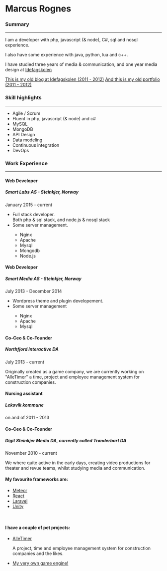 # Marcus Rognes

### Summary
---

I am a developer with php, javascript (& node), C#, sql and nosql experience.

I also have some experience with java, python, lua and c++.

I have studied three years of media & communication, and one year media design at [Idefagskolen](http://idefagskolen.no/)

[This is my old blog at Idefagskolen (2011 - 2012)](http://ideblogg.no/marcusrognes/)
[And this is my old portfolio (2011 - 2012)](http://nettkringkasting.no/~marcusr/index.html#)

### Skill highlights
----

<ul class="list">
    <li>Agile / Scrum</li>
    <li>Fluent in php, javascript (& node) and c#</li>
    <li>MySQL</li>
    <li>MongoDB</li>
    <li>API Design</li>
    <li>Data modeling</li>
    <li>Continuous integration</li>
    <li>DevOps</li>
</ul>

### Work Experience
----

#### Web Developer

##### Smart Labs AS - Steinkjer, Norway 

January 2015 - current

<ul class="list">
    <li>
        Full stack developer.<br/>
        Both php & sql stack, and node.js & nosql stack
    </li>    
    <li>Some server management.</li>
    <ul class="list">
        <li>Nginx</li>
        <li>Apache</li>
        <li>Mysql</li>
        <li>Mongodb</li>
        <li>Node.js</li>
    </ul>
</ul>

#### Web Developer

##### Smart Media AS - Steinkjer, Norway 

July 2013 - December 2014

<ul class="list">
    <li>Wordpress theme and plugin developement.</li>
    <li>Some server management</li>
    <ul class="list">
        <li>Nginx</li>
        <li>Apache</li>
        <li>Mysql</li>
    </ul>
</ul>

#### Co-Ceo & Co-Founder 

##### Northfjord Interactive DA

July 2013 - current

Originally created as a game company, we are currently working on "AlleTimer" a time, project and employee management system for construction companies.


#### Nursing assistant

##### Leksvik kommune

on and of 2011 - 2013

#### Co-Ceo & Co-Founder

##### Digit Steinkjer Media DA, currently called Trønderbart DA

November 2010 - current

We where quite active in the early days, creating video productions for theater and revue teams, whilst studying media and communication.

#### My favourite frameworks are:

<ul class="list">
    <li><a href="https://www.meteor.com/" target="_blank">Meteor</a></li>
    <li><a href="https://facebook.github.io/react/" target="_blank">React</a></li>
    <li><a href="https://laravel.com/" target="_blank">Laravel</a></li>
    <li><a href="https://unity3d.com/" target="_blank">Unity</a></li>
</ul>

<br/>

#### I have a couple of pet projects:

<ul class="list">
    <li>
        <a href="http://alletimer.herokuapp.com/" target="_blank">AlleTimer</a>
        <p>
           A project, time and employee management system for construction companies and the likes.        
        </p>
    </li>
    <li>
        <a href="https://github.com/marcusrognes/engine" target="_blank">My very own game engine!</a>
    </li>
</ul>
